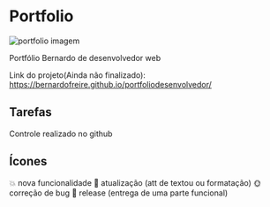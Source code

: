 # Portfolio
![portfolio imagem](https://user-images.githubusercontent.com/81259484/168398880-7387121c-96ac-433d-8aee-b78ee4928386.png)

Portfólio Bernardo de desenvolvedor web

Link do projeto(Ainda não finalizado): https://bernardofreire.github.io/portfoliodesenvolvedor/

## Tarefas

Controle realizado no github

## Ícones

:boom: nova funcionalidade 
:eyes: atualização (att de textou ou formatação)
:sun_with_face: correção de bug 
:checkered_flag: release (entrega de uma parte funcional)

